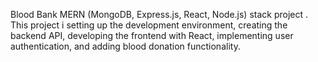 Blood Bank MERN (MongoDB, Express.js, React, Node.js) stack project . This project i setting up the development environment, creating the backend API, developing the frontend with React, implementing user authentication, and adding blood donation functionality.
